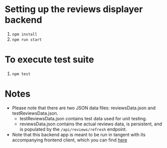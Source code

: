 # Setting up the reviews displayer backend

1. `npm install` 
2. `npm run start`

# To execute test suite

1. `npm test`

# Notes
- Please note that there are two JSON data files: reviewsData.json and testReviewsData.json. 
    - testReviewsData.json contains test data used for unit testing.
    - reviewsData.json contains the actual reviews data, is persistent, and is populated by the `/api/reviews/refresh` endpoint. 
- Note that this backend app is meant to be run in tangent with its accompanying frontend client, which you can find [here](https://github.com/ekoshiro16/runway-frontend)